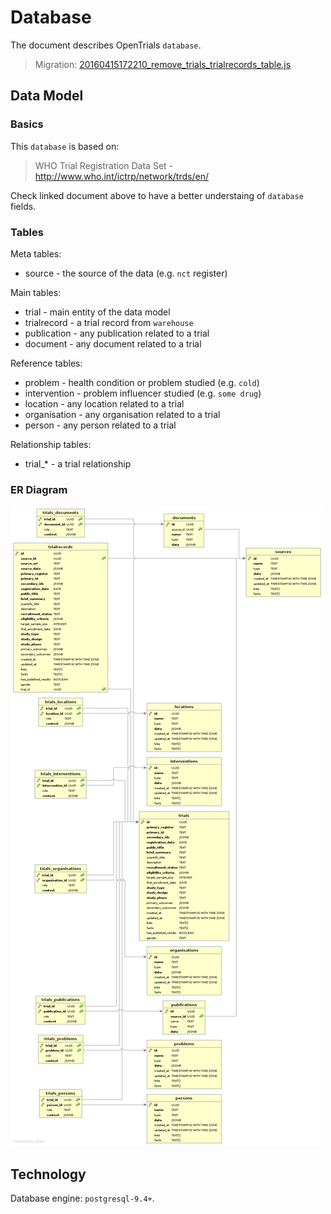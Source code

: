 # Database

The document describes OpenTrials `database`.

> Migration: [20160415172210_remove_trials_trialrecords_table.js](https://github.com/opentrials/api/blob/master/migrations/20160415172210_remove_trials_trialrecords_table.js)

## Data Model

### Basics

This `database` is based on:
> WHO Trial Registration Data Set - http://www.who.int/ictrp/network/trds/en/

Check linked document above to have a better understaing of `database` fields.

### Tables

Meta tables:
- source - the source of the data (e.g. `nct` register)

Main tables:
- trial - main entity of the data model
- trialrecord - a trial record from `warehouse`
- publication - any publication related to a trial
- document - any document related to a trial

Reference tables:
- problem - health condition or problem studied (e.g. `cold`)
- intervention - problem influencer studied (e.g. `some drug`)
- location - any location related to a trial
- organisation - any organisation related to a trial
- person - any person related to a trial

Relationship tables:
- trial\_\* - a trial relationship

### ER Diagram

![diagram](database.png)

## Technology

Database engine: `postgresql-9.4+`.
